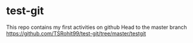 # test-git
This repo contains my first activities on github
Head to the master branch https://github.com/TSRohit99/test-git/tree/master/testgit
